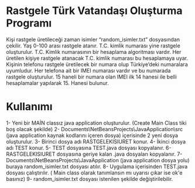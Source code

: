 # Rastgele Türk Vatandaşı Oluşturma Programı

Kişi rastgele üretileceği zaman isimler “random_isimler.txt” dosyasından çekilir. Yaş 0-100 arası rastgele atanır. T.C. kimlik numarası yine rastgele oluşturulur. T.C. Kimlik numarasının bir hesaplama algoritması vardır. Her üretilen kişiye rastgele atanacak T.C. kimlik numarası bu hesaplamaya uyar. Kişinin telefonu rastgele üretilecek bir numara olup Türkiye’deki numaralara uyumludur. Her telefona ait bir IMEI numarası vardır ve bu numarada rastgele oluşturulur. 15 haneli bir numara olan IMEI ilk 14 hanesi ile belli hesaplamalar yapılarak 15. Hanesi bulunur.

# Kullanımı

1- Yeni bir MAİN classız java application oluşturulur. (Create Main Class tiki boş olacak şekilde)
2- Documents\NetBeansProjects\JavaApplication\src (java application kaynak kodlarını içeren dosya) içerisinde 2 yeni dosya oluşturulur.
3- Birinci dosya adı RASTGELEKISIURET konur.
4- İkinci dosya adı TEST konur.
5- TEST dosyasına TEST.java dosyası kopyalanır.
6- RASTGELEKISIURET dosyasına geriye kalan .java dosyaları kopyalanır.
7- Documents\NetBeansProjects\JavaApplication (java application dosya yolu) buraya random_isimler.txt dosyası atılır.
8- Uygulama içerisinden TEST.java dosyası çalıştırılır. ( Main class olarak tanımlansın mı uyarısı çıkar ise ok'e basınız)
9- random_isimler.txt dosyası istenilen şekilde değiştirilebilir.
